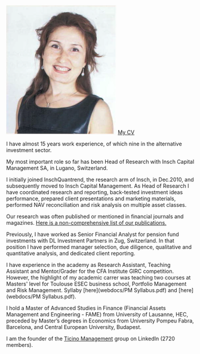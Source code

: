 ![](img/P_lowres.png)          [My CV](webdocs/CV.pdf)


I have almost 15 years work experience, of which nine in the alternative investment sector. 

My most important role so far has been Head of Research with Insch Capital Management SA, in Lugano, Switzerland.
<!-- [Press article about Insch](link?) -->
I initially joined InschQuantrend, the research arm of Insch, in Dec.2010, and subsequently moved to Insch Capital Management. As Head of Research I have coordinated research and reporting, back-tested investment ideas performance, prepared client presentations and marketing materials, performed NAV reconciliation and risk analysis on multiple asset classes. 

Our research was often published or mentioned in financial journals and magazines. [Here is a non-comprehensive list of our publications.](research0.md)  

Previously, I have worked as Senior Financial Analyst for pension fund investments with DL Investment Partners in Zug, Switzerland. In that position I have performed manager selection, due diligence, qualitative and quantitative analysis, and dedicated client reporting. 

I have experience in the academy as Research Assistant, Teaching Assistant and Mentor/Grader for the CFA Institute GIRC competition. However, the highlight of my academic carrer was teaching two courses at Masters' level for Toulouse ESEC business school, Portfolio Management and Risk Management.
Syllaby [here](webdocs/PM Syllabus.pdf) and [here](webdocs/PM Syllabus.pdf).

I hold a Master of Advanced Studies in Finance (Financial Assets Management and Engineering - FAME) from University of Lausanne, HEC, preceded by Master’s degrees in Economics from University Pompeu Fabra, Barcelona, and Central European University, Budapest. 

I am the founder of the [Ticino Management](https://www.linkedin.com/groups/2124184/) group on LinkedIn (2720 members). 
